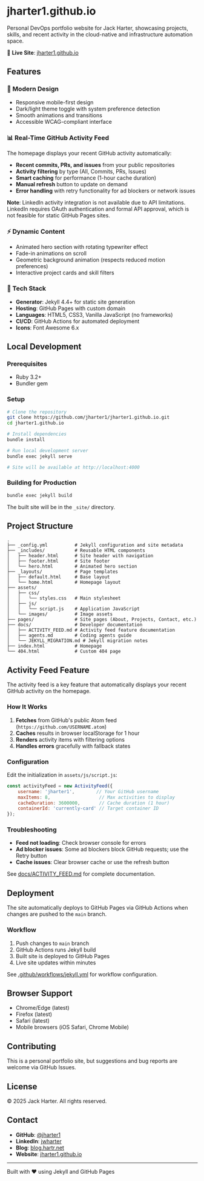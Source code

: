 # jharter1.github.io

Personal DevOps portfolio website for Jack Harter, showcasing projects, skills, and recent activity in the cloud-native and infrastructure automation space.

🔗 **Live Site**: [jharter1.github.io](https://jharter1.github.io)

## Features

### 🎨 Modern Design
- Responsive mobile-first design
- Dark/light theme toggle with system preference detection
- Smooth animations and transitions
- Accessible WCAG-compliant interface

### 📊 Real-Time GitHub Activity Feed
The homepage displays your recent GitHub activity automatically:
- **Recent commits, PRs, and issues** from your public repositories
- **Activity filtering** by type (All, Commits, PRs, Issues)
- **Smart caching** for performance (1-hour cache duration)
- **Manual refresh** button to update on demand
- **Error handling** with retry functionality for ad blockers or network issues

**Note**: LinkedIn activity integration is not available due to API limitations. LinkedIn requires OAuth authentication and formal API approval, which is not feasible for static GitHub Pages sites.

### ⚡ Dynamic Content
- Animated hero section with rotating typewriter effect
- Fade-in animations on scroll
- Geometric background animation (respects reduced motion preferences)
- Interactive project cards and skill filters

### 🔧 Tech Stack
- **Generator**: Jekyll 4.4+ for static site generation
- **Hosting**: GitHub Pages with custom domain
- **Languages**: HTML5, CSS3, Vanilla JavaScript (no frameworks)
- **CI/CD**: GitHub Actions for automated deployment
- **Icons**: Font Awesome 6.x

## Local Development

### Prerequisites
- Ruby 3.2+
- Bundler gem

### Setup
```bash
# Clone the repository
git clone https://github.com/jharter1/jharter1.github.io.git
cd jharter1.github.io

# Install dependencies
bundle install

# Run local development server
bundle exec jekyll serve

# Site will be available at http://localhost:4000
```

### Building for Production
```bash
bundle exec jekyll build
```

The built site will be in the `_site/` directory.

## Project Structure

```
.
├── _config.yml          # Jekyll configuration and site metadata
├── _includes/           # Reusable HTML components
│   ├── header.html      # Site header with navigation
│   ├── footer.html      # Site footer
│   └── hero.html        # Animated hero section
├── _layouts/            # Page templates
│   ├── default.html     # Base layout
│   └── home.html        # Homepage layout
├── assets/
│   ├── css/
│   │   └── styles.css   # Main stylesheet
│   ├── js/
│   │   └── script.js    # Application JavaScript
│   └── images/          # Image assets
├── pages/               # Site pages (About, Projects, Contact, etc.)
├── docs/                # Developer documentation
│   ├── ACTIVITY_FEED.md # Activity feed feature documentation
│   ├── agents.md        # Coding agents guide
│   └── JEKYLL_MIGRATION.md # Jekyll migration notes
├── index.html           # Homepage
└── 404.html             # Custom 404 page
```

## Activity Feed Feature

The activity feed is a key feature that automatically displays your recent GitHub activity on the homepage.

### How It Works
1. **Fetches** from GitHub's public Atom feed (`https://github.com/USERNAME.atom`)
2. **Caches** results in browser localStorage for 1 hour
3. **Renders** activity items with filtering options
4. **Handles errors** gracefully with fallback states

### Configuration
Edit the initialization in `assets/js/script.js`:

```javascript
const activityFeed = new ActivityFeed({
    username: 'jharter1',        // Your GitHub username
    maxItems: 8,                  // Max activities to display
    cacheDuration: 3600000,       // Cache duration (1 hour)
    containerId: 'currently-card' // Target container ID
});
```

### Troubleshooting
- **Feed not loading**: Check browser console for errors
- **Ad blocker issues**: Some ad blockers block GitHub requests; use the Retry button
- **Cache issues**: Clear browser cache or use the refresh button

See [docs/ACTIVITY_FEED.md](docs/ACTIVITY_FEED.md) for complete documentation.

## Deployment

The site automatically deploys to GitHub Pages via GitHub Actions when changes are pushed to the `main` branch.

### Workflow
1. Push changes to `main` branch
2. GitHub Actions runs Jekyll build
3. Built site is deployed to GitHub Pages
4. Live site updates within minutes

See [.github/workflows/jekyll.yml](.github/workflows/jekyll.yml) for workflow configuration.

## Browser Support

- Chrome/Edge (latest)
- Firefox (latest)
- Safari (latest)
- Mobile browsers (iOS Safari, Chrome Mobile)

## Contributing

This is a personal portfolio site, but suggestions and bug reports are welcome via GitHub Issues.

## License

© 2025 Jack Harter. All rights reserved.

## Contact

- **GitHub**: [@jharter1](https://github.com/jharter1)
- **LinkedIn**: [jwharter](https://www.linkedin.com/in/jwharter)
- **Blog**: [blog.hartr.net](https://blog.hartr.net)
- **Website**: [jharter1.github.io](https://jharter1.github.io)

---

Built with ❤️ using Jekyll and GitHub Pages
